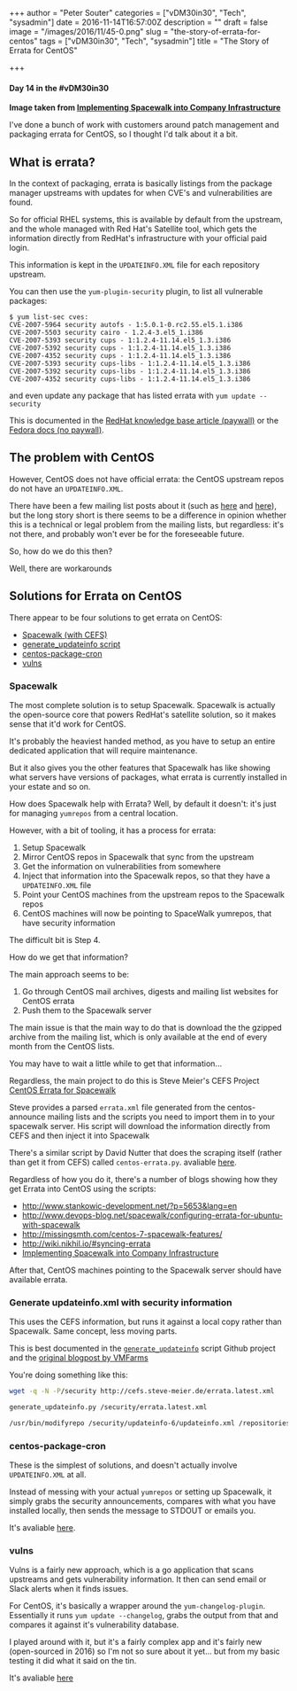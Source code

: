 +++
author = "Peter Souter"
categories = ["vDM30in30", "Tech", "sysadmin"]
date = 2016-11-14T16:57:00Z
description = ""
draft = false
image = "/images/2016/11/45-0.png"
slug = "the-story-of-errata-for-centos"
tags = ["vDM30in30", "Tech", "sysadmin"]
title = "The Story of Errata for CentOS"

+++

#### Day 14 in the #vDM30in30

**Image taken from [Implementing Spacewalk into Company Infrastructure](http://theseus.fi/bitstream/handle/10024/62222/Implementing_Spacewalk_into_Company_Infrastructure_Joonas_Lehtimaki.pdf)**

I've done a bunch of work with customers around patch management and packaging errata for CentOS, so I thought I'd talk about it a bit.

## What is errata?

In the context of packaging, errata is basically listings from the package manager upstreams with updates for when CVE's and vulnerabilities are found. 

So for official RHEL systems, this is available by default from the upstream, and the whole managed with Red Hat's Satellite tool, which gets the information directly from RedHat's infrastructure with your official paid login. 

This information is kept in the `UPDATEINFO.XML` file for each repository upstream.

You can then use the `yum-plugin-security` plugin, to list all vulnerable packages:

```
$ yum list-sec cves:
CVE-2007-5964 security autofs - 1:5.0.1-0.rc2.55.el5.1.i386
CVE-2007-5503 security cairo - 1.2.4-3.el5_1.i386
CVE-2007-5393 security cups - 1:1.2.4-11.14.el5_1.3.i386
CVE-2007-5392 security cups - 1:1.2.4-11.14.el5_1.3.i386
CVE-2007-4352 security cups - 1:1.2.4-11.14.el5_1.3.i386
CVE-2007-5393 security cups-libs - 1:1.2.4-11.14.el5_1.3.i386
CVE-2007-5392 security cups-libs - 1:1.2.4-11.14.el5_1.3.i386
CVE-2007-4352 security cups-libs - 1:1.2.4-11.14.el5_1.3.i386
```

and even update any package that has listed errata with `yum update --security`

This is documented in the [RedHat knowledge base article (paywall)](https://access.redhat.com/solutions/10021) or the [Fedora docs (no paywall)](https://docs.fedoraproject.org/en-US/Fedora/17/html/Security_Guide/sect-Security_Guide-CVE-yum_plugin-using_yum_plugin_security.html).

## The problem with CentOS

However, CentOS does not have official errata: the CentOS upstream repos do not have an `UPDATEINFO.XML`. 

There have been a few mailing list posts about it (such as [here](https://lists.centos.org/pipermail/centos-devel/2015-January/012600.html) and [here](https://lists.centos.org/pipermail/centos/2015-January/148839.html)), but the long story short is there seems to be a difference in opinion whether this is a technical or legal problem from the mailing lists, but regardless: it's not there, and probably won't ever be for the foreseeable future.

So, how do we do this then?

Well, there are workarounds

## Solutions for Errata on CentOS

There appear to be four solutions to get errata on CentOS:

* [Spacewalk (with CEFS)](https://cefs.steve-meier.de/)
* [generate_updateinfo script](http://blog.vmfarms.com/2013/12/inject-little-security-in-to-your.html)
* [centos-package-cron](https://github.com/wied03/centos-package-cron)
* [vulns](https://github.com/future-architect/vuls)

### Spacewalk

The most complete solution is to setup Spacewalk. Spacewalk is actually the open-source core that powers RedHat's satellite solution, so it makes sense that it'd work for CentOS.

It's probably the heaviest handed method, as you have to setup an entire dedicated application that will require maintenance. 

But it also gives you the other features that Spacewalk has like showing what servers have versions of packages, what errata is currently installed in your estate and so on.

How does Spacewalk help with Errata? Well, by default it doesn't: it's just for managing `yumrepos` from a central location.

However, with a bit of tooling, it has a process for errata:

1. Setup Spacewalk
2. Mirror CentOS repos in Spacewalk that sync from the upstream
3. Get the information on vulnerabilities from somewhere
4. Inject that information into the Spacewalk repos, so that they have a `UPDATEINFO.XML` file
5. Point your CentOS machines from the upstream repos to the Spacewalk repos 
6. CentOS machines will now be pointing to SpaceWalk yumrepos, that have security information

The difficult bit is Step 4. 

How do we get that information?

The main approach seems to be:

1. Go through CentOS mail archives, digests and mailing list websites for CentOS errata
2. Push them to the Spacewalk server

The main issue is that the main way to do that is download the the gzipped archive from the mailing list, which is only available at the end of every month from the CentOS lists. 

You may have to wait a little while to get that information...

Regardless, the main project to do this is Steve Meier's CEFS Project [CentOS Errata for Spacewalk](http://cefs.steve-meier.de/)

Steve provides a parsed `errata.xml` file generated from the centos-announce mailing lists and the scripts you need to import them in to your spacewalk server. His script will download the information directly from CEFS and then inject it into Spacewalk 

There's a similar script by David Nutter that does the scraping itself (rather than get it from CEFS) called `centos-errata.py`. avaliable [here](http://www.bioss.ac.uk/people/davidn/spacewalk-stuff/0.7/).

Regardless of how you do it, there's a number of blogs showing how they get Errata into CentOS using the scripts:

* http://www.stankowic-development.net/?p=5653&lang=en
* http://www.devops-blog.net/spacewalk/configuring-errata-for-ubuntu-with-spacewalk
* http://missingsmth.com/centos-7-spacewalk-features/
* http://wiki.nikhil.io/#syncing-errata
* [Implementing Spacewalk into Company Infrastructure](http://theseus.fi/bitstream/handle/10024/62222/Implementing_Spacewalk_into_Company_Infrastructure_Joonas_Lehtimaki.pdf)

After that, CentOS machines pointing to the Spacewalk server should have available errata.

### Generate updateinfo.xml with security information

This uses the CEFS information, but runs it against a local copy rather than Spacewalk. Same concept, less moving parts.

This is best documented in the [`generate_updateinfo`](https://github.com/vmfarms/generate_updateinfo) script Github project and the [original blogpost by VMFarms](http://blog.vmfarms.com/2013/12/inject-little-security-in-to-your.html) 

You're doing something like this:

```bash
wget -q -N -P/security http://cefs.steve-meier.de/errata.latest.xml

generate_updateinfo.py /security/errata.latest.xml

/usr/bin/modifyrepo /security/updateinfo-6/updateinfo.xml /repositories/CentOS-6-Updates/repodata
```

### centos-package-cron

These is the simplest of solutions, and doesn't actually involve `UPDATEINFO.XML` at all. 

Instead of messing with your actual `yumrepos` or setting up Spacewalk, it simply grabs the security announcements, compares with what you have installed locally, then sends the message to STDOUT or emails you.

It's avaliable [here](https://github.com/wied03/centos-package-cron).

### vulns

Vulns is a fairly new approach, which is a go application that scans upstreams and gets vulnerability information. It then can send email or Slack alerts when it finds issues.

For CentOS, it's basically a wrapper around the `yum-changelog-plugin`. Essentially it runs `yum update --changelog`, grabs the output from that and compares it against it's vulnerability database.

I played around with it, but it's a fairly complex app and it's fairly new (open-sourced in 2016) so I'm not so sure about it yet... but from my basic testing it did what it said on the tin.

It's avaliable [here](https://github.com/future-architect/vuls)